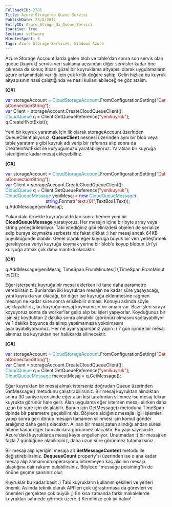 ```yaml
---
FallbackID: 2785
Title: Azure Stroge'da Queue Servisi
PublishDate: 28/8/2012
EntryID: Azure_Stroge_da_Queue_Servisi
IsActive: True
Section: software
MinutesSpent: 0
Tags: Azure Storage Services, Windows Azure
---
```

Azure Storage Account'larda gelen blob ve table'dan sonra son servis
olan queue (kuyruk) servisi veri saklama açısından diğer servisler kadar
öne çıkmasa da sonuç itibari güzel bir kuyruklama altyapısı olarak
uygulamaların azure ortamındaki varlığı için çok kritik değere sahip.
Gelin hızlıca bu kuyruk altyapısının nasıl çalıştığında ve nasıl
kullanılabileceğine göz atalım.

**[C\#]**

<span style="color:blue;">var</span> storageAccount = <span
style="color:#2b91af;">CloudStorageAccount</span>.FromConfigurationSetting(<span
style="color:#a31515;">"DataConnectionString"</span>);\
 <span
style="color:blue;">var</span> Client = storageAccount.CreateCloudQueueClient();\
 <span
style="color:#2b91af;">CloudQueue</span> q = Client.GetQueueReference(<span
style="color:#a31515;">"yenikuyruk"</span>);\
 q.CreateIfNotExist();

Yeni bir kuyruk yaratmak için ilk olarak storageAccount üzerinden
QueueClient alıyoruz. **QueueClient** nesnesi üzerinden aynı bir blob
veya table yaratırmış gibi kuyruk adı verip bir referans alıp sonra da
CreateInNotExist ile kuryuğumuzu yaratabiliyoruz. Yaratılan bir kuyruğa
istediğimiz kadar mesaj ekleyebiliriz.

**[C\#]**

<span style="color:blue;">var</span> storageAccount = <span
style="color:#2b91af;">CloudStorageAccount</span>.FromConfigurationSetting(<span
style="color:#a31515;">"DataConnectionString"</span>);\
 <span
style="color:blue;">var</span> Client = storageAccount.CreateCloudQueueClient();\
 <span
style="color:#2b91af;">CloudQueue</span> q = Client.GetQueueReference(<span
style="color:#a31515;">"yenikuyruk"</span>);\
 <span style="color:#2b91af;">CloudQueueMessage</span> yeniMesaj = <span
style="color:blue;">new</span> <span
style="color:#2b91af;">CloudQueueMessage</span>(<span
style="color:blue;">\
                                string</span>.Format(<span
style="color:#a31515;">"text:{0}"</span>,TextBox1.Text));\
 q.AddMessage(yeniMesaj);

Yukarıdaki örnekte kuyruğu aldıktan sonra hemen yeni bir
**CloudQueueMessage** yaratıyoruz. Her mesajın içine bir byte array veya
string yerleştirilebiliyor. Tabi istediğiniz gibi elinizdeki objeleri de
serialize edip buraya koymakta serbestsiniz fakat dikkat :) her mesaj
ancak 64KB büyüklüğünde olabilir. Genel olarak eğer kuyruğa büyük bir
veri yerleştirmek gerekiyorsa veriyi kuyruğa koymak yerine bir blob'a
koyup blobun Uri'yi kuryuğa atmak çok daha mantıklı olacaktır.

**[C\#]**

q.AddMessage(yeniMesaj, TimeSpan.FromMinutes(1),TimeSpan.FromMinutes(2));

Eğer isterseniz kuyruğa bir mesaj eklerken iki tane daha parametre
verebilirsiniz. Bunlardan ilki kuyruktan mesajın ne kadar süre
yaşayacağı, yani kuyrukta var olacağı, bir diğer ise kuyruğa eklenmesine
rağmen mesajın ne kadar süre sonra erişilebilir olması. Konuyu aslında
şöyle açıklayabiliriz, bu kuyruğa mesaj koymamızın bir amacı var. Bazı
işleri sıraya koyuyoruz sonra da worker'lar gelip alıp bu işleri
yapıyorlar. Koyduğunuz bir işin siz koyduktan 2 dakika sonra alınabilir
(görünür) olmasını sağlayabiliyor ve 1 dakika boyunca da alınıp
yapılmamışsa yokolmasını ayarlayabiliyorsunuz. Her ne ayar yaparsanız
yapın :) 7 gün içinde bir mesaj alınmaz ise kuyruktan her halükarda
silinecektir.

**[C\#]**

<span style="color:blue;">var</span> storageAccount = <span
style="color:#2b91af;">CloudStorageAccount</span>.FromConfigurationSetting(<span
style="color:#a31515;">"DataConnectionString"</span>);\
 <span
style="color:blue;">var</span> Client = storageAccount.CreateCloudQueueClient();\
 <span
style="color:#2b91af;">CloudQueue</span> q = Client.GetQueueReference(<span
style="color:#a31515;">"yenikuyruk"</span>);\
 <span
style="color:#2b91af;">CloudQueueMessage</span> mevcutMesaj = q.GetMessage();

Eğer kuyruktan bir mesaj almak isterseniz doğrudan Queue üzerinden
GetMessage() metodunu çalıştırabilirsiniz. Bir mesaj kuyruktan
alındıktan sonra 30 saniye içerisinde eğer alan kişi tarafından silinmez
ise mesaj tekrar kuyrukta görünür hale gelir. Alan uygulama eğer
istersen mesajı alırken daha uzun bir süre için de alabilir. Bunun için
GetMessage() metoduna TimeSpan tipinde bir parametre geçebilirsiniz.
Böylece aldığınız mesajla ilgili işlemleri yapıp sonra geri dönüp
mesajın tamamen silinmesi için komut gönder aralığınız daha geniş
olacaktır. Alınan bir mesaj zaten alındığı andan süresi bitene kadar
diğer tüm alıcılara görünmez olacaktır. Bu yapı sayesinde Azure'daki
kuyruklarda mesaj kaybı engelleniyor. Unutmadan :) bir mesajı en fazla 7
günlüğüne alabilirsiniz, daha uzun süre görünmez tutamazsınız.

Bir mesajı alıp içeriğini mesaja ait **SetMessageContent** metodu ile
değiştirebilirsiniz. **DequeueCount** property'si üzerinden ise o ana
kadar mesajı alıp zamanında operasyonu bitiremeyen kaç alıcının mesaja
ulaştığına dair rakamı bulabilirsiniz. Böylece "message poisining"in de
önüne geçme şansınız olur.

Kuyruklar bu kadar basit :) Tabi kuyrukların kullanım şekilleri ve
yerleri önemli. Aslında teknik olarak API'leri çok uğraştırmasa da
görevleri ve önemleri gerçekten çok büyük ;) En kısa zamanda farklı
makalelerde kuyrukları sahnede görmek üzere ;) Kendinize çok iyi bakın!


